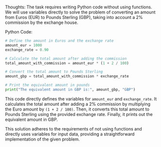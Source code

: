Thoughts:
The task requires writing Python code without using functions. We will use variables directly to solve the problem of converting an amount from Euros (EUR) to Pounds Sterling (GBP), taking into account a 2% commission by the exchange house.

Python Code:

```python
# Define the amount in Euros and the exchange rate
amount_eur = 1000
exchange_rate = 0.90

# Calculate the total amount after adding the commission
total_amount_with_commission = amount_eur * (1 + 2 / 100)

# Convert the total amount to Pounds Sterling
amount_gbp = total_amount_with_commission * exchange_rate

# Print the equivalent amount in pounds
print("The equivalent amount in GBP is:", amount_gbp, "GBP")
```

This code directly defines the variables for `amount_eur` and `exchange_rate`. It calculates the total amount after adding a 2% commission by multiplying the Euro amount by `(1 + 2 / 100)`. Then, it converts this total amount to Pounds Sterling using the provided exchange rate. Finally, it prints out the equivalent amount in GBP.

This solution adheres to the requirements of not using functions and directly uses variables for input data, providing a straightforward implementation of the given problem.